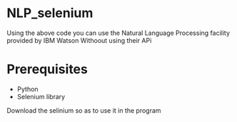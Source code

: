 # NLP_selenium
Using the above code you can use the Natural Language Processing facility provided by IBM Watson Withoout using their APi
# Prerequisites
 * Python
 * Selenium library
 
Download the selinium so as to use it in the program 

